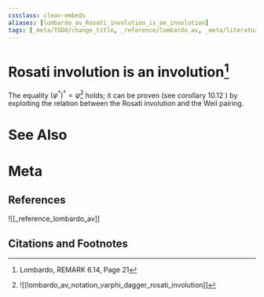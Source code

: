 ```yaml
---
cssclass: clean-embeds
aliases: [lombardo_av_Rosati_involution_is_an_involution]
tags: [_meta/TODO/change_title, _reference/lombardo_av, _meta/literature_note, _meta/remark]
---
```

# Rosati involution is an involution[^1]
The equality $\left(\varphi^{\dagger}\right)^{\dagger}=\varphi$[^2] holds; it can be proven (see corollary 10.12 ) by exploiting the relation between the Rosati involution and the Weil pairing.

[^2]: ![[lombardo_av_notation_varphi_dagger_rosati_involution]]

# See Also

# Meta
## References
![[_reference_lombardo_av]]

## Citations and Footnotes
[^1]: Lombardo, REMARK 6.14, Page 21